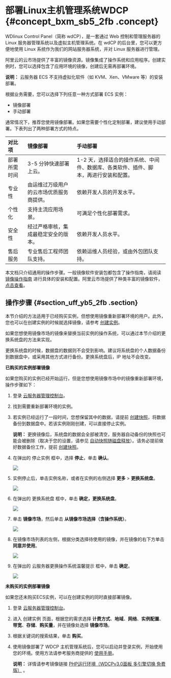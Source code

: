 # 部署Linux主机管理系统WDCP {#concept_bxm_sb5_2fb .concept}

WDlinux Control Panel（简称 wdCP），是一套通过 Web 控制和管理服务器的 Linux 服务器管理系统以及虚拟主机管理系统。在 wdCP 的后台里，您可以更方便地使用 Linux 系统作为我们的网站服务器系统，并对 Linux 服务器进行管理。

阿里云的云市场提供了丰富的镜像资源。镜像集成了操作系统和应用程序。创建实例时，您可以选择包含了应用环境的镜像，创建后无需再部署环境。

**说明：** 云服务器 ECS 不支持虚拟化软件（如 KVM、Xen、VMware 等）的安装部署。

根据业务需要，您可以选择下列任意一种方式部署 ECS 实例：

-   镜像部署
-   手动部署

通常情况下，推荐您使用镜像部署。如果您需要个性化定制部署，建议使用手动部署。下表列出了两种部署方式的特点。

|对比项|镜像部署|手动部署|
|:--|:---|:---|
|部署所需时间|3-5 分钟快速部署上云。|1-2 天，选择适合的操作系统、中间件、数据库、各类软件、插件、脚本，再进行安装和配置。|
|专业性|由运维过万级用户的云市场优质服务商提供。|依赖开发人员的开发水平。|
|个性化|支持主流应用场景。|可满足个性化部署需求。|
|安全性|经过严格审核，集成最稳定安全的版本。|依赖开发人员水平。|
|售后服务|专业售后工程师团队支持。|依赖运维人员经验，或由外包团队支持。|

本文档只介绍通用的操作步骤。一般镜像软件安装包都包含了操作指南，请阅读 [镜像操作指南](https://market.aliyun.com/products/53398003/cmjj010827.html?spm=5176.730005.0.0.8j3Qb6%22%E9%95%9C%E5%83%8F%E6%93%8D%E4%BD%9C%E6%8C%87%E5%8D%97%22) 进行具体的安装和配置。阿里云市场提供了种类丰富的镜像软件，[点击查看](https://market.aliyun.com/software)。

## 操作步骤 {#section_uff_yb5_2fb .section}

本节介绍的方法适用于已经购买实例，但想使用镜像重新部署环境的用户。此外，您也可以在创建实例的时候就选择镜像，请参考 [创建实例](https://help.aliyun.com/document_detail/25424.html)。

如果您想使用镜像市场的镜像来替换当前实例的操作系统，可以通过本节介绍的更换系统盘的方法来实现。

更换系统盘的时候，数据盘的数据则不会受到影响。建议将系统盘的个人数据备份到数据盘中，或采用其他方式进行备份。更换系统盘后，IP 地址不会改变。

**已购买的实例部署镜像**

如果您购买的实例已经开始运行，但是您想使用镜像市场中的镜像重新部署环境，操作步骤如下：

1.  登录 [云服务器管理控制台](https://ecs.console.aliyun.com/#/home)。
2.  找到需要重新部署环境的实例。
3.  若实例已经运行了一段时间，您想保留其中的数据，请提前 [创建快照](https://help.aliyun.com/document_detail/25455.html?spm=5176.product25365.6.716.6Qk3xD)，将数据备份到数据盘中。若该实例刚刚创建，可以直接停止实例。

    **说明：** 更换镜像后，系统盘的数据会全部被清空，服务器自动备份的快照也可能会被删除（取决于您的设置，请参见 [自动快照随磁盘释放](https://help.aliyun.com/document_detail/31691.html)）。请务必提前做好数据备份工作，提前 [创建快照](https://help.aliyun.com/document_detail/25455.html?spm=5176.product25365.6.716.6Qk3xD)。

4.  在弹出的 停止实例 框中，选择 **停止**，单击 **确认**。

    ![](http://static-aliyun-doc.oss-cn-hangzhou.aliyuncs.com/assets/img/9775/154817555812398_zh-CN.png)

5.  实例停止后，单击实例名称，或者在实例的右侧选择 **更多** \> **更换系统盘**。

    ![](http://static-aliyun-doc.oss-cn-hangzhou.aliyuncs.com/assets/img/9775/154817555812399_zh-CN.png)

6.  在弹出的 更换系统盘 框中，单击 **确定，更换系统盘**。

    ![](http://static-aliyun-doc.oss-cn-hangzhou.aliyuncs.com/assets/img/9775/154817555812400_zh-CN.png)

7.  单击 **镜像市场**，然后单击 **从镜像市场选择（含操作系统）**。

    ![](http://static-aliyun-doc.oss-cn-hangzhou.aliyuncs.com/assets/img/9775/154817555812401_zh-CN.png)

8.  在镜像市场列表的左侧，根据分类选择待使用的镜像，并在镜像的右下方单击 **同意并使用**。

    ![](http://static-aliyun-doc.oss-cn-hangzhou.aliyuncs.com/assets/img/9775/154817555812402_zh-CN.png)

9.  在弹出的 云服务器更换操作系统温馨提示 框中，单击 **确定**。

    ![](http://static-aliyun-doc.oss-cn-hangzhou.aliyuncs.com/assets/img/9775/154817555812403_zh-CN.png)


**未购买的实例部署镜像**

如果您还未购买ECS实例，可以在创建实例的同时直接部署镜像。

1.  登录 [云服务器管理控制台](https://ecs.console.aliyun.com/#/home)。
2.  进入 创建实例 页面，根据您的需求选择 **计费方式**、**地域**、**网络**、**实例配置**、**带宽**、**存储**、**购买量**，并在镜像处选择 **镜像市场**。
3.  根据关键词的搜索结果，单击 **购买**。
4.  使用镜像部署了 WDCP 主机管理系统后，您可以启动并登录实例，开始使用您的环境。使用方法请参考服务商提供的 [使用手册](https://oss.aliyuncs.com/netmarket/8134bfb9-bf7b-46a7-a44f-cdbaeb88a9d1.pdf?spm=5176.730006-cmjj015205.102.9.5NJuLT&file=8134bfb9-bf7b-46a7-a44f-cdbaeb88a9d1.pdf)。

    **说明：** 详情请参考镜像链接 [PHP运行环境（WDCPv3.0面板 多引擎切换 免费版）](https://market.aliyun.com/products/53398003/cmjj015205.html) 。


